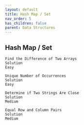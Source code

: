 ```yaml
---
layout: default
title: Hash Map / Set
nav_order: 5
has_children: false
parent: Data Structures
---
```


## Hash Map / Set

	Find the Difference of Two Arrays
	Solution
	Easy

	Unique Number of Occurrences
	Solution
	Easy

	Determine if Two Strings Are Close
	Solution
	Medium

	Equal Row and Column Pairs
	Solution
	Medium
